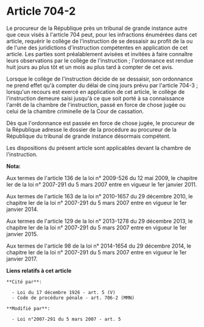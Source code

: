 # Article 704-2

Le procureur de la République près un tribunal de grande instance  autre que ceux visés à l'article 704 peut, pour les
infractions  énumérées dans cet article, requérir le collège de l'instruction de se  dessaisir au profit de la ou de l'une
des juridictions d'instruction  compétentes en application de cet article. Les parties sont  préalablement avisées et
invitées à faire connaître leurs observations  par le collège de l'instruction ; l'ordonnance est rendue huit jours au  plus
tôt et un mois au plus tard à compter de cet avis.

Lorsque  le collège de l'instruction décide de se dessaisir, son ordonnance ne  prend effet qu'à compter du délai de cinq
jours prévu par l'article 704-3 ; lorsqu'un recours est exercé en application de cet article, le  collège de l'instruction
demeure saisi jusqu'à ce que soit porté à sa  connaissance l'arrêt de la chambre de l'instruction, passé en force de  chose
jugée ou celui de la chambre criminelle de la Cour de cassation.

Dès  que l'ordonnance est passée en force de chose jugée, le procureur de la  République adresse le dossier de la procédure
au procureur de la  République du tribunal de grande instance désormais compétent.

Les dispositions du présent article sont applicables devant la chambre de l'instruction.

**Nota:**

Aux termes de l'article 136 de la loi n° 2009-526 du 12 mai 2009, le chapitre Ier de la loi n° 2007-291 du 5 mars 2007 entre
en vigueur le 1er janvier 2011.

Aux termes de l'article 163 de la loi n° 2010-1657 du 29 décembre 2010, le chapitre Ier de la loi n° 2007-291 du 5 mars 2007
entre en vigueur le 1er janvier 2014.

Aux termes de l'article 129 de la loi n° 2013-1278 du 29 décembre 2013, le chapitre Ier de la loi n° 2007-291 du 5 mars 2007
entre en vigueur le 1er janvier 2015.

Aux termes de l'article 98 de la loi n° 2014-1654 du 29 décembre 2014, le chapitre Ier de la loi n° 2007-291 du 5 mars 2007
entre en vigueur le 1er janvier 2017.

**Liens relatifs à cet article**

	**Cité par**:

	  - Loi du 17 décembre 1926 - art. 5 (V)
	  - Code de procédure pénale - art. 706-2 (MMN)

	**Modifié par**:

	  - Loi n°2007-291 du 5 mars 2007 - art. 5
